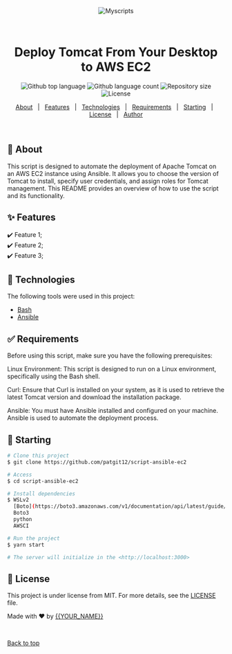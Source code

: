 <div align="center" id="top"> 
  <img src="./.github/app.gif" alt="Myscripts" />

  &#xa0;

  <!-- <a href="https://myscripts.netlify.app">Demo</a> -->
</div>

<h1 align="center">Deploy Tomcat From Your Desktop to AWS EC2</h1>

<p align="center">
  <img alt="Github top language" src="https://img.shields.io/github/languages/top/patgit12/script-ansible-ec2?color=56BEB8">

  <img alt="Github language count" src="https://img.shields.io/github/languages/count/patgit12/script-ansible-ec2?color=56BEB8">

  <img alt="Repository size" src="https://img.shields.io/github/repo-size/{{YOUR_GITHUB_USERNAME}}/myscripts?color=56BEB8">

  <img alt="License" src="https://img.shields.io/github/license/{{YOUR_GITHUB_USERNAME}}/myscripts?color=56BEB8">

  <!-- <img alt="Github issues" src="https://img.shields.io/github/issues/{{YOUR_GITHUB_USERNAME}}/myscripts?color=56BEB8" /> -->

  <!-- <img alt="Github forks" src="https://img.shields.io/github/forks/{{YOUR_GITHUB_USERNAME}}/myscripts?color=56BEB8" /> -->

  <!-- <img alt="Github stars" src="https://img.shields.io/github/stars/{{YOUR_GITHUB_USERNAME}}/myscripts?color=56BEB8" /> -->
</p>

<!-- Status -->

<!-- <h4 align="center"> 
	🚧  Myscripts 🚀 Under construction...  🚧
</h4> 

<hr> -->

<p align="center">
  <a href="#dart-about">About</a> &#xa0; | &#xa0; 
  <a href="#sparkles-features">Features</a> &#xa0; | &#xa0;
  <a href="#rocket-technologies">Technologies</a> &#xa0; | &#xa0;
  <a href="#white_check_mark-requirements">Requirements</a> &#xa0; | &#xa0;
  <a href="#checkered_flag-starting">Starting</a> &#xa0; | &#xa0;
  <a href="#memo-license">License</a> &#xa0; | &#xa0;
  <a href="https://github.com/{{YOUR_GITHUB_USERNAME}}" target="_blank">Author</a>
</p>

<br>

## :dart: About ##

This script is designed to automate the deployment of Apache Tomcat on an AWS EC2 instance using Ansible. It allows you to choose the version of Tomcat to install, specify user credentials, and assign roles for Tomcat management. This README provides an overview of how to use the script and its functionality.

## :sparkles: Features ##

:heavy_check_mark: Feature 1;\
:heavy_check_mark: Feature 2;\
:heavy_check_mark: Feature 3;

## :rocket: Technologies ##

The following tools were used in this project:

- [Bash](https://expo.io/)
- [Ansible](https://nodejs.org/en/)

## :white_check_mark: Requirements ##

Before using this script, make sure you have the following prerequisites:

Linux Environment: This script is designed to run on a Linux environment, specifically using the Bash shell.

Curl: Ensure that Curl is installed on your system, as it is used to retrieve the latest Tomcat version and download the installation package.

Ansible: You must have Ansible installed and configured on your machine. Ansible is used to automate the deployment process.

## :checkered_flag: Starting ##

```bash
# Clone this project
$ git clone https://github.com/patgit12/script-ansible-ec2

# Access
$ cd script-ansible-ec2

# Install dependencies
$ WSLv2
  [Boto](https://boto3.amazonaws.com/v1/documentation/api/latest/guide/quickstart.html)
  Boto3
  python
  AWSCI

# Run the project
$ yarn start

# The server will initialize in the <http://localhost:3000>
```

## :memo: License ##

This project is under license from MIT. For more details, see the [LICENSE](LICENSE.md) file.


Made with :heart: by <a href="https://github.com/{{YOUR_GITHUB_USERNAME}}" target="_blank">{{YOUR_NAME}}</a>

&#xa0;

<a href="#top">Back to top</a>
